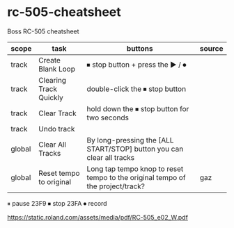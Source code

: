 # rc-505-cheatsheet
Boss RC-505 cheatsheet

|scope |task                   |buttons                        |source|
|------|-----------------------|-------------------------------|------|
|track |Create Blank Loop      |⏹︎ stop button + press the ▶️ / ⏺︎||
|track |Clearing Track Quickly |double-click the ⏹︎ stop button||
|track |Clear Track            |hold down the ⏹︎ stop button for two seconds||
|track |Undo track             |||
|global|Clear All Tracks       |By long-pressing the [ALL START/STOP] button you can clear all tracks||
|global|Reset tempo to original|Long tap tempo knop to reset tempo to the original tempo of the project/track?|gaz|


⏸︎ pause
23F9 ⏹︎ stop
23FA ⏺︎ record

https://static.roland.com/assets/media/pdf/RC-505_e02_W.pdf
